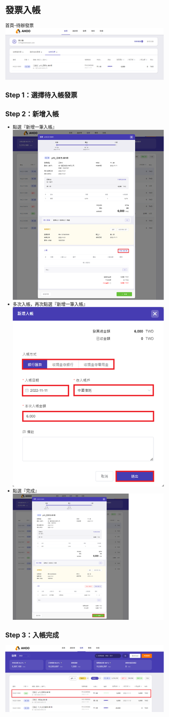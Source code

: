 # 發票入帳

首頁-待辦發票  
![發票入帳](./index.png)

## Step 1：選擇待入帳發票

## Step 2：新增入帳

- 點選『新增一筆入帳』
  ![新增一筆入帳](./done-1.png)
- 多次入帳，再次點選『新增一筆入帳』
  ![新增一筆入帳](./done-2.png)
- 點選『完成』
  ![新增一筆入帳](./done-3.png)

## Step 3：入帳完成

![發票入帳](./end.png)
